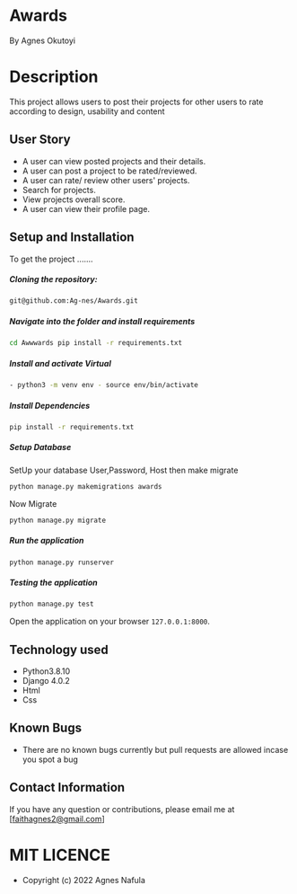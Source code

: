 # Awards
By Agnes Okutoyi
  
# Description  
This project allows users to post their projects for other users to rate according to design, usability and content 

## User Story  
  
* A user can view posted projects and their details.  
* A user can post a project to be rated/reviewed. 
* A user can rate/ review other users' projects.  
* Search for projects.  
* View projects overall score.
* A user can view their profile page.  
  
  
## Setup and Installation  
To get the project .......  
  
##### Cloning the repository:  
 ```bash 
 git@github.com:Ag-nes/Awards.git
```
##### Navigate into the folder and install requirements  
 ```bash 
cd Awwwards pip install -r requirements.txt 
```
##### Install and activate Virtual  
 ```bash 
- python3 -m venv env - source env/bin/activate  
```  
##### Install Dependencies  
 ```bash 
 pip install -r requirements.txt 
```  
 ##### Setup Database  
  SetUp your database User,Password, Host then make migrate  
 ```bash 
python manage.py makemigrations awards
 ``` 
 Now Migrate  
 ```bash 
 python manage.py migrate 
```
##### Run the application  
 ```bash 
 python manage.py runserver 
``` 
##### Testing the application  
 ```bash 
 python manage.py test 
```
Open the application on your browser `127.0.0.1:8000`.  
  

## Technology used  
  
* Python3.8.10
* Django 4.0.2
* Html
* Css


## Known Bugs  
* There are no known bugs currently but pull requests are allowed incase you spot a bug  
  
## Contact Information   
If you have any question or contributions, please email me at [faithagnes2@gmail.com]  
  

# MIT LICENCE
 * Copyright (c) 2022 Agnes Nafula


